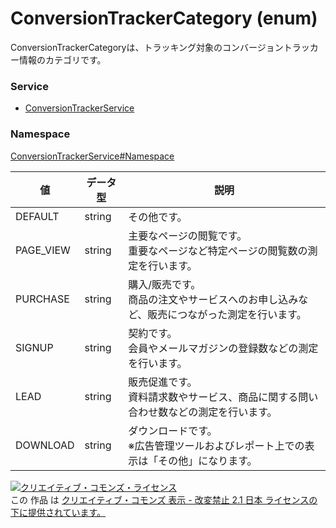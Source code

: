 # ConversionTrackerCategory (enum)
ConversionTrackerCategoryは、トラッキング対象のコンバージョントラッカー情報のカテゴリです。
### Service
+ [ConversionTrackerService](../../services/ConversionTrackerService.md)

### Namespace
[ConversionTrackerService#Namespace](../../services/ConversionTrackerService.md#namespace)

| 値 | データ型 | 説明 |
|---|---|---|
| DEFAULT| string| その他です。 |
| PAGE_VIEW| string| 主要なページの閲覧です。<br>重要なページなど特定ページの閲覧数の測定を行います。 |
| PURCHASE| string| 購入/販売です。<br>商品の注文やサービスへのお申し込みなど、販売につながった測定を行います。 |
| SIGNUP| string| 契約です。<br>会員やメールマガジンの登録数などの測定を行います。 |
| LEAD| string| 販売促進です。<br>資料請求数やサービス、商品に関する問い合わせ数などの測定を行います。 |
| DOWNLOAD| string| ダウンロードです。<br>※広告管理ツールおよびレポート上での表示は「その他」になります。 |

<a rel="license" href="http://creativecommons.org/licenses/by-nd/2.1/jp/"><img alt="クリエイティブ・コモンズ・ライセンス" style="border-width:0" src="https://i.creativecommons.org/l/by-nd/2.1/jp/88x31.png" /></a><br />この 作品 は <a rel="license" href="http://creativecommons.org/licenses/by-nd/2.1/jp/">クリエイティブ・コモンズ 表示 - 改変禁止 2.1 日本 ライセンスの下に提供されています。</a>
